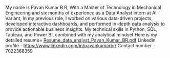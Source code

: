 My name is Pavan Kumar B R, With a Master of Technology in Mechanical Engineering and six months of experience as a Data Analyst intern at AI Variant, 
In my previous role, I worked on various data-driven projects, developed interactive dashboards, and performed in-depth data analysis to provide actionable business insights. My technical skills in Python, SQL, Tableau, and Power BI, combined with my analytical mindset
Here is my detailed resume=
[Resume_data_analyst_Pavan_Kumar_BR.pdf](https://github.com/user-attachments/files/16303156/Resume_data_analyst_Pavan_Kumar_BR.pdf)
Linkedin profile - https://www.linkedin.com/in/pavankumarbr/
Contact number - 7022368359


